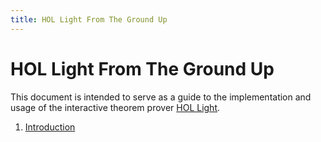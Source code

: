 ```yaml
---
title: HOL Light From The Ground Up
---
```

# HOL Light From The Ground Up

This document is intended to serve as a guide to the
implementation and usage of the interactive theorem prover
[HOL Light](http://www.cl.cam.ac.uk/~jrh13/hol-light/).

1. [Introduction](content/chapter01/background.md)
